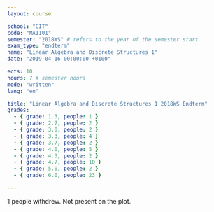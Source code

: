 ```yaml
---
layout: course

school: "CIT"
code: "MA1101"
semester: "2018WS" # refers to the year of the semester start
exam_type: "endterm"
name: "Linear Algebra and Discrete Structures 1"
date: "2019-04-16 00:00:00 +0100"

ects: 10
hours: 7 # semester hours
mode: "written"
lang: "en"

title: "Linear Algebra and Discrete Structures 1 2018WS Endterm"
grades:
  - { grade: 1.3, people: 1 }
  - { grade: 2.7, people: 2 }
  - { grade: 3.0, people: 2 }
  - { grade: 3.3, people: 4 }
  - { grade: 3.7, people: 2 }
  - { grade: 4.0, people: 5 }
  - { grade: 4.3, people: 2 }
  - { grade: 4.7, people: 10 }
  - { grade: 5.0, people: 2 }
  - { grade: 6.0, people: 23 }

---
```


1 people withdrew. Not present on the plot. 
